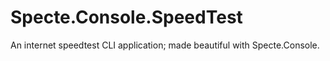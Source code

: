 # Specte.Console.SpeedTest
An internet speedtest CLI application; made beautiful with Specte.Console.
